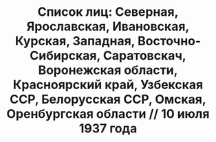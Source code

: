 ---
title: 'Список лиц: Северная, Ярославская, Ивановская, Курская, Западная, Восточно-Сибирская,
  Саратовскач, Воронежская области, Красноярский край, Узбекская ССР, Белорусская
  ССР, Омская, Оренбургская области // 10 июля 1937 года'
description: РГАСПИ, ф.17, т.2, оп.171, дело 410, лист 14
images:
- /disk/pictures/v02/17-171-410-014.jpg
- /disk/pictures/v02/17-171-410-015.jpg
- /disk/pictures/v02/17-171-410-016.jpg
- /disk/pictures/v02/17-171-410-017.jpg
- /disk/pictures/v02/17-171-410-018.jpg
- /disk/pictures/v02/17-171-410-019.jpg
---